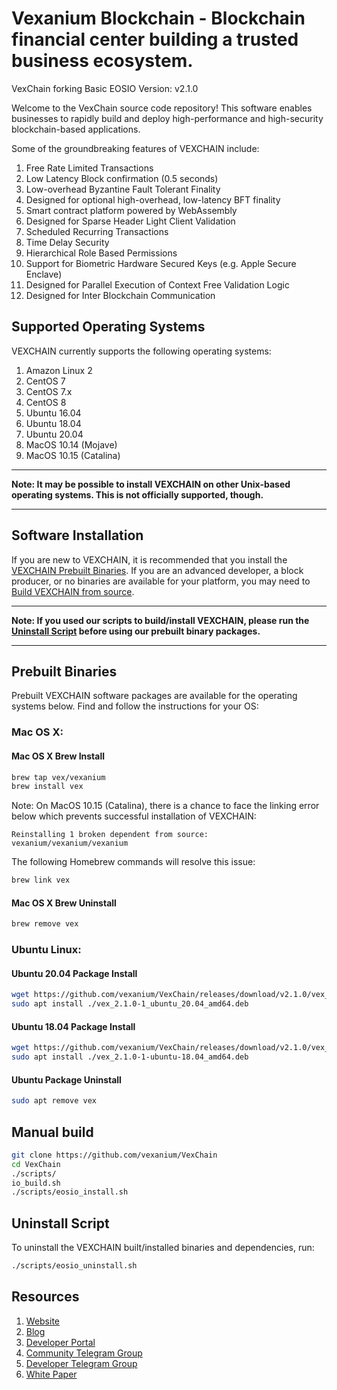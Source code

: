 # Vexanium Blockchain - Blockchain financial center building a trusted business ecosystem.

VexChain forking Basic EOSIO Version: v2.1.0

Welcome to the VexChain source code repository! This software enables businesses to rapidly build and deploy high-performance and high-security blockchain-based applications.

Some of the groundbreaking features of VEXCHAIN include:

1. Free Rate Limited Transactions
1. Low Latency Block confirmation (0.5 seconds)
1. Low-overhead Byzantine Fault Tolerant Finality
1. Designed for optional high-overhead, low-latency BFT finality
1. Smart contract platform powered by WebAssembly
1. Designed for Sparse Header Light Client Validation
1. Scheduled Recurring Transactions
1. Time Delay Security
1. Hierarchical Role Based Permissions
1. Support for Biometric Hardware Secured Keys (e.g. Apple Secure Enclave)
1. Designed for Parallel Execution of Context Free Validation Logic
1. Designed for Inter Blockchain Communication


## Supported Operating Systems

VEXCHAIN currently supports the following operating systems:  

1. Amazon Linux 2
2. CentOS 7
2. CentOS 7.x
2. CentOS 8
3. Ubuntu 16.04
4. Ubuntu 18.04
4. Ubuntu 20.04
5. MacOS 10.14 (Mojave)
6. MacOS 10.15 (Catalina)

---

**Note: It may be possible to install VEXCHAIN on other Unix-based operating systems. This is not officially supported, though.**

---

## Software Installation

If you are new to VEXCHAIN, it is recommended that you install the [VEXCHAIN Prebuilt Binaries](#prebuilt-binaries). If you are an advanced developer, a block producer, or no binaries are available for your platform, you may need to [Build VEXCHAIN from source](https://github.com/vexanium/VexChain/blob/main/README.md#manual-build).

---

**Note: If you used our scripts to build/install VEXCHAIN, please run the [Uninstall Script](#uninstall-script) before using our prebuilt binary packages.**

---

## Prebuilt Binaries

Prebuilt VEXCHAIN software packages are available for the operating systems below. Find and follow the instructions for your OS:

### Mac OS X:

#### Mac OS X Brew Install
```sh
brew tap vex/vexanium
brew install vex
```
Note: On MacOS 10.15 (Catalina), there is a chance to face the linking error below which prevents successful installation of VEXCHAIN:
```
Reinstalling 1 broken dependent from source:
vexanium/vexanium/vexanium
```
The following Homebrew commands will resolve this issue:
```sh
brew link vex
```
#### Mac OS X Brew Uninstall
```sh
brew remove vex
```

### Ubuntu Linux:

#### Ubuntu 20.04 Package Install
```sh
wget https://github.com/vexanium/VexChain/releases/download/v2.1.0/vex_2.1.0-1_ubuntu_20.04_amd64.deb
sudo apt install ./vex_2.1.0-1_ubuntu_20.04_amd64.deb
```
#### Ubuntu 18.04 Package Install
```sh
wget https://github.com/vexanium/VexChain/releases/download/v2.1.0/vex_2.1.0-1-ubuntu-18.04_amd64.deb
sudo apt install ./vex_2.1.0-1-ubuntu-18.04_amd64.deb
```
#### Ubuntu Package Uninstall
```sh
sudo apt remove vex
```

## Manual build
```sh
git clone https://github.com/vexanium/VexChain
cd VexChain
./scripts/
io_build.sh
./scripts/eosio_install.sh
```

## Uninstall Script
To uninstall the VEXCHAIN built/installed binaries and dependencies, run:
```sh
./scripts/eosio_uninstall.sh
```

## Resources
1. [Website](https://vexanium.com)
1. [Blog](https://vexanium.medium.com)
1. [Developer Portal](https://docs.vexanium.com)
1. [Community Telegram Group](https://t.me/vexaniumcom)
1. [Developer Telegram Group](https://t.me/chatvexchain)
1. [White Paper](https://vexanium.s3-ap-southeast-1.amazonaws.com/dl/vexanium-whitepaper.pdf)
